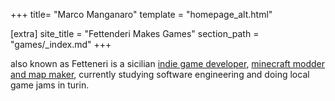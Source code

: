 +++
title= "Marco Manganaro"
template = "homepage_alt.html"

[extra]
site_title = "Fettenderi Makes Games"
section_path = "games/_index.md"
+++

also known as Fetteneri is a sicilian [indie game developer](https://fettenderi.itch.io), [minecraft modder and map maker](https://www.planetminecraft.com/member/fettenderi/), currently studying software engineering and doing local game jams in turin.